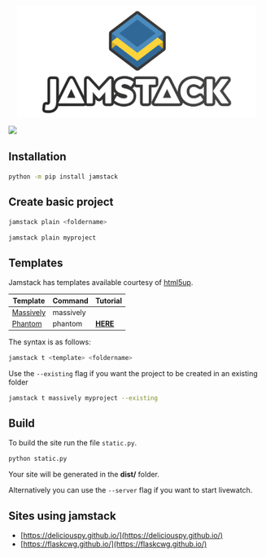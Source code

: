<div align="center">
  <img alt="Jamstack logo" src="banner.png" height="217" />
</div>

![](https://img.shields.io/pypi/v/jamstack)

## Installation

```bash
python -m pip install jamstack
```

## Create basic project

```bash
jamstack plain <foldername>
```

`jamstack plain myproject`

## Templates

Jamstack has templates available courtesy of [html5up](https://html5up.net).

| Template                                   | Command   | Tutorial                                                     |
| ------------------------------------------ | --------- | ------------------------------------------------------------ |
| [Massively](https://html5up.net/massively) | massively |                                                              |
| [Phantom](https://html5up.net/phantom)     | phantom   | [**HERE**](https://github.com/Abdur-rahmaanJ/jamstack/wiki/Phantom-template) |

The syntax is as follows:

```bash
jamstack t <template> <foldername>
```

Use the `--existing` flag if you want the project to be created in an existing folder

```bash
jamstack t massively myproject --existing
```

## Build

To build the site run the file `static.py`.

```bash
python static.py
```

Your site will be generated in the **dist/** folder.

Alternatively you can use the `--server` flag if you want to start livewatch.

## Sites using jamstack

- [https://deliciouspy.github.io/](https://deliciouspy.github.io/)
- [https://flaskcwg.github.io/](https://flaskcwg.github.io/)
